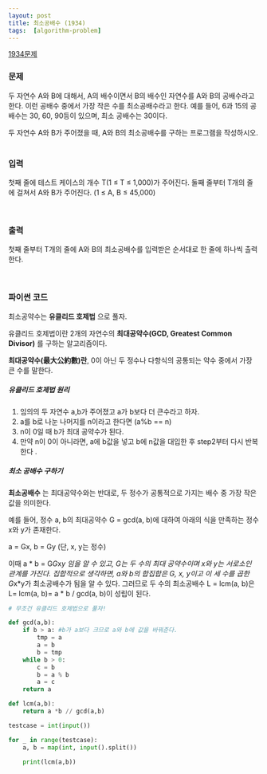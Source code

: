 ```yaml
---
layout: post
title: 최소공배수 (1934)
tags:  [algorithm-problem]
---
```


[1934문제](https://www.acmicpc.net/problem/2606)


### 문제
두 자연수 A와 B에 대해서, A의 배수이면서 B의 배수인 자연수를 A와 B의 공배수라고 한다. 이런 공배수 중에서 가장 작은 수를 최소공배수라고 한다. 예를 들어, 6과 15의 공배수는 30, 60, 90등이 있으며, 최소 공배수는 30이다.

두 자연수 A와 B가 주어졌을 때, A와 B의 최소공배수를 구하는 프로그램을 작성하시오.
&nbsp;

### 입력
첫째 줄에 테스트 케이스의 개수 T(1 ≤ T ≤ 1,000)가 주어진다. 둘째 줄부터 T개의 줄에 걸쳐서 A와 B가 주어진다. (1 ≤ A, B ≤ 45,000)


&nbsp;

### 출력
첫째 줄부터 T개의 줄에 A와 B의 최소공배수를 입력받은 순서대로 한 줄에 하나씩 출력한다.


&nbsp;

### 파이썬 코드
최소공약수는 **유클리드 호제법** 으로 풀자.

유클리드 호제법이란 2개의 자연수의 **최대공약수(GCD, Greatest Common Divisor)** 를 구하는 알고리즘이다.

**최대공약수(最大公約數)란**, 0이 아닌 두 정수나 다항식의 공통되는 약수 중에서 가장 큰 수를 말한다.

##### 유클리드 호제법 원리
1. 임의의 두 자연수 a,b가 주어졌고 a가 b보다 더 큰수라고 하자.
2. a를 b로 나눈 나머지를 n이라고 한다면 (a%b == n)
3. n이 0일 때 b가 최대 공약수가 된다.
4. 만약 n이 0이 아니라면, a에 b값을 넣고 b에 n값을 대입한 후 step2부터 다시 반복한다 .

##### 최소 공배수 구하기
 **최소공배수** 는 최대공약수와는 반대로, 두 정수가 공통적으로 가지는 배수 중 가장 작은 값을 의미한다.

예를 들어, 정수 a, b의 최대공약수 G = gcd(a, b)에 대하여 아래의 식을 만족하는 정수 x와 y가 존재한다.

 a = Gx, b = Gy (단, x, y는 정수)

이때 a * b = G*G*x*y 임을 알 수 있고, G는 두 수의 최대 공약수이며 x와 y는 서로소인 관계를 가진다. 집합적으로 생각하면, a와 b의 합집합은 G, x, y이고 이 세 수를 곱한 G*x*y가 최소공배수가 됨을 알 수 있다. 그러므로 두 수의 최소공배수 L = lcm(a, b)은 L= lcm(a, b)= a * b / gcd(a, b)이 성립이 된다.


~~~python
# 무조건 유클리드 호제법으로 풀자!

def gcd(a,b):
    if b > a: #b가 a보다 크므로 a와 b에 값을 바꿔준다.
        tmp = a
        a = b
        b = tmp
    while b > 0:
        c = b
        b = a % b
        a = c
    return a

def lcm(a,b):
    return a *b // gcd(a,b)

testcase = int(input())

for _ in range(testcase):
    a, b = map(int, input().split())

    print(lcm(a,b))
~~~
